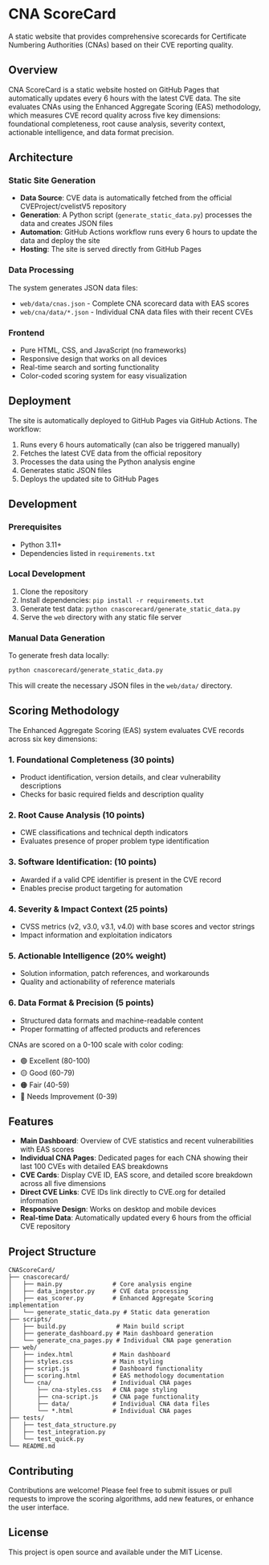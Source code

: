 # CNA ScoreCard

A static website that provides comprehensive scorecards for Certificate Numbering Authorities (CNAs) based on their CVE reporting quality.

## Overview

CNA ScoreCard is a static website hosted on GitHub Pages that automatically updates every 6 hours with the latest CVE data. The site evaluates CNAs using the Enhanced Aggregate Scoring (EAS) methodology, which measures CVE record quality across five key dimensions: foundational completeness, root cause analysis, severity context, actionable intelligence, and data format precision.

## Architecture

### Static Site Generation
- **Data Source**: CVE data is automatically fetched from the official CVEProject/cvelistV5 repository
- **Generation**: A Python script (`generate_static_data.py`) processes the data and creates JSON files
- **Automation**: GitHub Actions workflow runs every 6 hours to update the data and deploy the site
- **Hosting**: The site is served directly from GitHub Pages

### Data Processing
The system generates JSON data files:
- `web/data/cnas.json` - Complete CNA scorecard data with EAS scores
- `web/cna/data/*.json` - Individual CNA data files with their recent CVEs

### Frontend
- Pure HTML, CSS, and JavaScript (no frameworks)
- Responsive design that works on all devices
- Real-time search and sorting functionality
- Color-coded scoring system for easy visualization

## Deployment

The site is automatically deployed to GitHub Pages via GitHub Actions. The workflow:

1. Runs every 6 hours automatically (can also be triggered manually)
2. Fetches the latest CVE data from the official repository
3. Processes the data using the Python analysis engine
4. Generates static JSON files
5. Deploys the updated site to GitHub Pages

## Development

### Prerequisites
- Python 3.11+
- Dependencies listed in `requirements.txt`

### Local Development
1. Clone the repository
2. Install dependencies: `pip install -r requirements.txt`
3. Generate test data: `python cnascorecard/generate_static_data.py`
4. Serve the `web` directory with any static file server

### Manual Data Generation
To generate fresh data locally:
```bash
python cnascorecard/generate_static_data.py
```

This will create the necessary JSON files in the `web/data/` directory.

## Scoring Methodology

The Enhanced Aggregate Scoring (EAS) system evaluates CVE records across six key dimensions:

### 1. Foundational Completeness (30 points)
- Product identification, version details, and clear vulnerability descriptions
- Checks for basic required fields and description quality

### 2. Root Cause Analysis (10 points) 
- CWE classifications and technical depth indicators
- Evaluates presence of proper problem type identification

### 3. Software Identification: (10 points)
- Awarded if a valid CPE identifier is present in the CVE record
- Enables precise product targeting for automation

### 4. Severity & Impact Context (25 points)
- CVSS metrics (v2, v3.0, v3.1, v4.0) with base scores and vector strings
- Impact information and exploitation indicators

### 5. Actionable Intelligence (20% weight)
- Solution information, patch references, and workarounds
- Quality and actionability of reference materials

### 6. Data Format & Precision (5 points)
- Structured data formats and machine-readable content
- Proper formatting of affected products and references

CNAs are scored on a 0-100 scale with color coding:
- 🟢 Excellent (80-100)
- 🟡 Good (60-79)
- 🟠 Fair (40-59)
- 🔴 Needs Improvement (0-39)

## Features

- **Main Dashboard**: Overview of CVE statistics and recent vulnerabilities with EAS scores
- **Individual CNA Pages**: Dedicated pages for each CNA showing their last 100 CVEs with detailed EAS breakdowns
- **CVE Cards**: Display CVE ID, EAS score, and detailed score breakdown across all five dimensions
- **Direct CVE Links**: CVE IDs link directly to CVE.org for detailed information
- **Responsive Design**: Works on desktop and mobile devices
- **Real-time Data**: Automatically updated every 6 hours from the official CVE repository

## Project Structure

```
CNAScoreCard/
├── cnascorecard/
│   ├── main.py              # Core analysis engine
│   ├── data_ingestor.py     # CVE data processing
│   ├── eas_scorer.py        # Enhanced Aggregate Scoring implementation
│   └── generate_static_data.py # Static data generation
├── scripts/
│   ├── build.py              # Main build script
│   ├── generate_dashboard.py # Main dashboard generation
│   └── generate_cna_pages.py # Individual CNA page generation
├── web/
│   ├── index.html           # Main dashboard
│   ├── styles.css           # Main styling
│   ├── script.js            # Dashboard functionality
│   ├── scoring.html         # EAS methodology documentation
│   └── cna/                 # Individual CNA pages
│       ├── cna-styles.css   # CNA page styling
│       ├── cna-script.js    # CNA page functionality
│       ├── data/            # Individual CNA data files
│       └── *.html           # Individual CNA pages
├── tests/
│   ├── test_data_structure.py
│   ├── test_integration.py
│   └── test_quick.py
└── README.md
```

## Contributing

Contributions are welcome! Please feel free to submit issues or pull requests to improve the scoring algorithms, add new features, or enhance the user interface.

## License

This project is open source and available under the MIT License.